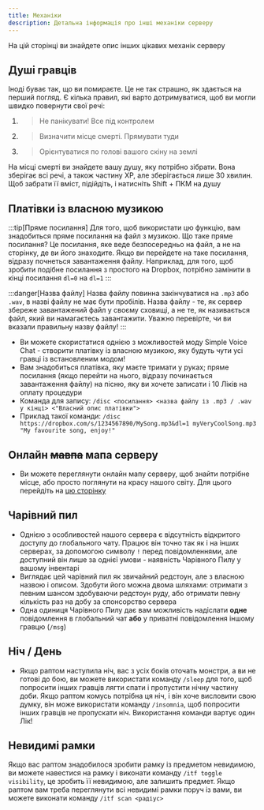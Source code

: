 ```yaml
---
title: Механіки
description: Детальна інформація про інші механіки серверу
---
```


На цій сторінці ви знайдете опис інших цікавих механік серверу

## Душі гравців

Іноді буває так, що ви помираєте. Це не так страшно, як здається на перший погляд. Є кілька правил, які варто дотримуватися, щоб ви могли швидко повернути свої речі:

1) > Не панікувати! Все під контролем
2) > Визначити місце смерті. Прямувати туди
3) > Орієнтуватися по голові вашого скіну на землі

На місці смерті ви знайдете вашу душу, яку потрібно зібрати. Вона зберігає всі речі, а також частину XP, але зберігається лише 30 хвилин. Щоб забрати її вміст, підійдіть, і натисніть Shift + ПКМ на душу

## Платівки із власною музикою

:::tip[Пряме посилання]
Для того, щоб використати цю функцію, вам знадобиться пряме посилання на файл з музикою. Що таке пряме посилання? Це посилання, яке веде безпосередньо на файл, а не на сторінку, де ви його знаходите. Якщо ви перейдете на таке посилання, відразу почнеться завантаження файлу. Наприклад, для того, щоб зробити подібне посилання з простого на Dropbox, потрібно замінити в кінці посилання `dl=0` на `dl=1`
:::

:::danger[Назва файлу]
Назва файлу повинна закінчуватися на `.mp3` або `.wav`, в назві файлу не має бути пробілів. Назва файлу - те, як сервер збереже завантажений файл у своєму сховищі, а не те, як називається файл, який ви намагаєтесь завантажити. Уважно перевірте, чи ви вказали правильну назву файлу!
:::

- Ви можете скористатися однією з можливостей моду Simple Voice Chat - створити платівку із власною музикою, яку будуть чути усі гравці із встановленим модом!
- Вам знадобиться платівка, яку маєте тримати у руках; пряме посилання (якщо перейти на нього, відразу починається завантаження файлу) на пісню, яку ви хочете записати і 10 Ліків на оплату процедури
- Команда для запису: `/disc <посилання> <назва файлу із .mp3 / .wav у кінці> <"Власний опис платівки">`
- Приклад такої команди: `/disc https://dropbox.com/s/1234567890/MySong.mp3&dl=1 myVeryCoolSong.mp3 "My favourite song, enjoy!"`

## Онлайн ~~мавпа~~ мапа серверу

- Ви можете переглянути онлайн мапу серверу, щоб знайти потрібне місце, або просто поглянути на красу нашого світу. Для цього перейдіть на [цю сторінку](https://map.uaproject.xyz/)

## Чарівний пил

- Однією з особливостей нашого сервера є відсутність відкритого доступу до глобального чату. Працює він точно так як і на інших серверах, за допомогою символу `!` перед повідомленнями, але доступний він лише за однієї умови - наявність Чарівного Пилу у вашому інвентарі
- Виглядає цей чарівний пил як звичайний редстоун, але з власною назвою і описом. Здобути його можна двома шляхами: отримати з певним шансом здобуваючи редстоун руду, або отримати певну кількість раз на добу за спонсорство сервера
- Одна одиниця Чарівного Пилу дає вам можливість надіслати **одне** повідомлення в глобальний чат **або** у приватні повідомлення іншому гравцю (`/msg`)

## Ніч / День

- Якщо раптом наступила ніч, вас з усіх боків оточать монстри, а ви не готові до бою, ви можете використати команду `/sleep` для того, щоб попросити інших гравців лягти спати і пропустити нічну частину доби. Якщо раптом комусь потрібна ця ніч, і він хоче висловити свою думку, він може використати команду `/insomnia`, щоб попросити інших гравців не пропускати ніч. Використання команди вартує один Лік!

## Невидимі рамки

Якщо вас раптом знадобилося зробити рамку із предметом невидимою, ви можете навестися на рамку і виконати команду `/itf toggle visibility`, це зробить її невидимою, але залишить предмет. Якщо раптом вам треба переглянути всі невидимі рамки поруч із вами, ви можете виконати команду `/itf scan <радіус>`